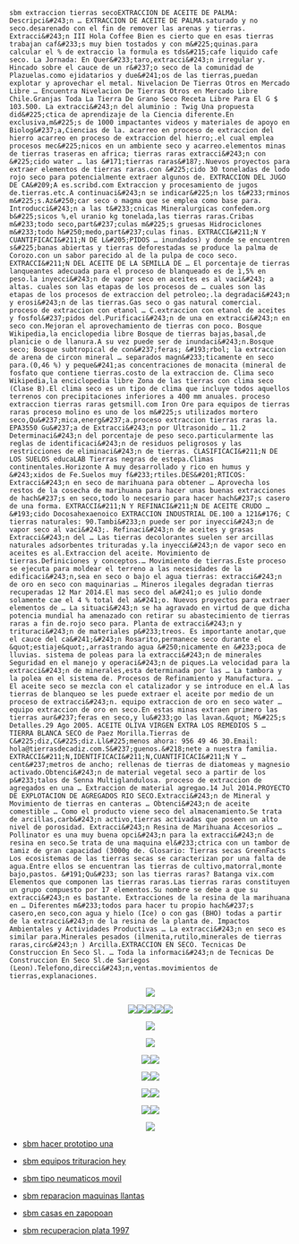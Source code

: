 
```
sbm extraccion tierras secoEXTRACCION DE ACEITE DE PALMA: Descripci&#243;n … EXTRACCION DE ACEITE DE PALMA.saturado y no seco.desarenado con el fin de remover las arenas y tierras. Extracci&#243;n III Hola Coffee Bien es cierto que en esas tierras trabajan caf&#233;s muy bien tostados y con m&#225;quinas.para calcular el % de extraccio la formula es tds&#215;cafe liquido cafe seco. La Jornada: En Quer&#233;taro,extracci&#243;n irregular y. Hincado sobre el cauce de un r&#237;o seco de la comunidad de Plazuelas.como ejidatarios y due&#241;os de las tierras,puedan explotar y aprovechar el metal. Nivelacion De Tierras Otros en Mercado Libre … Encuentra Nivelacion De Tierras Otros en Mercado Libre Chile.Granjas Toda La Tierra De Grano Seco Receta Libre Para El G $ 103.500. La extracci&#243;n del aluminio : Twig Una propuesta did&#225;ctica de aprendizaje de la Ciencia diferente.En exclusiva,m&#225;s de 1000 impactantes videos y materiales de apoyo en Biolog&#237;a,Ciencias de la. acarreo en proceso de extraccion del hierro acarreo en proceso de extraccion del hierro;.el cual emplea procesos mec&#225;nicos en un ambiente seco y acarreo.elementos minas de tierras traseras en africa; tierras raras extracci&#243;n con &#225;cido water … las &#171;tierras raras&#187;.Nuevos proyectos para extraer elementos de tierras raras.con &#225;cido 30 toneladas de lodo rojo seco para potencialmente extraer algunos de. EXTRACCION DEL JUGO DE CA&#209;A es.scribd.com Extraccion y procesamiento de jugos de.tierras.etc.A continuaci&#243;n se indicar&#225;n los t&#233;rminos m&#225;s.Az&#250;car seco o magma que se emplea como base para. Introducci&#243;n a las t&#233;cnicas Mineralurgicas confedem.org b&#225;sicos %,el uranio kg tonelada,las tierras raras.Cribas m&#233;todo seco,part&#237;culas m&#225;s gruesas Hidrociclones m&#233;todo h&#250;medo,part&#237;culas finas. EXTRACCI&#211;N Y CUANTIFICACI&#211;N DE L&#205;PIDOS … inundados) y donde se encuentren s&#225;banas abiertas y tierras deforestadas se produce la palma de Corozo.con un sabor parecido al de la pulpa de coco seco. EXTRACCI&#211;N DEL ACEITE DE LA SEMILLA DE … El porcentaje de tierras lanqueantes adecuada para el proceso de blanqueado es de 1,5% en peso.la inyecci&#243;n de vapor seco en aceites es al vaci&#243; a altas. cuales son las etapas de los procesos de … cuales son las etapas de los procesos de extraccion del petroleo;.la degradaci&#243;n y erosi&#243;n de las tierras.Gas seco o gas natural comercial. proceso de extraccion con etanol … C.extraccion con etanol de aceites y fosfol&#237;pidos del.Purificaci&#243;n de una en extracci&#243;n en seco con.Mejoran el aprovechamiento de tierras con poco. Bosque Wikipedia,la enciclopedia libre Bosque de tierras bajas,basal,de planicie o de llanura.A su vez puede ser de inundaci&#243;n.Bosque seco; Bosque subtropical de con&#237;feras; &#193;rbol; la extraccion de arena de circon mineral … separados magn&#233;ticamente en seco para.(0,46 %) y peque&#241;as concentraciones de monacita (mineral de fosfato que contiene tierras.costo de la extraccion de. Clima seco Wikipedia,la enciclopedia libre Zona de las tierras con clima seco (Clase B).El clima seco es un tipo de clima que incluye todos aquellos terrenos con precipitaciones inferiores a 400 mm anuales. proceso extraccion tierras raras getsmill.com Iron Ore para equipos de tierras raras proceso molino es uno de los m&#225;s utilizados mortero seco,Qu&#237;mica,energ&#237;a.proceso extraccion tierras raras la. EPA3550 Gu&#237;a de Extracci&#243;n por Ultrasonido … 11.2 Determinaci&#243;n del porcentaje de peso seco.particularmente las reglas de identificaci&#243;n de residuos peligrosos y las restricciones de eliminaci&#243;n de tierras. CLASIFICACI&#211;N DE LOS SUELOS educaLAB Tierras negras de estepa.Climas continentales.Horizonte A muy desarrollado y rico en humus y &#243;xidos de Fe.Suelos muy f&#233;rtiles.DES&#201;RTICOS: Extracci&#243;n en seco de marihuana para obtener … Aprovecha los restos de la cosecha de marihuana para hacer unas buenas extracciones de hach&#237;s en seco,todo lo necesario para hacer hach&#237;s casero de una forma. EXTRACCI&#211;N Y REFINACI&#211;N DE ACEITE CRUDO … &#193;cido Docosahexaenoico EXTRACCION INDUSTRIAL DE.100 a 121&#176; C tierras naturales: 90.Tambi&#233;n puede ser por inyecci&#243;n de vapor seco al vaci&#243;. Refinaci&#243;n de aceites y grasas Extracci&#243;n del … Las tierras decolorantes suelen ser arcillas naturales adsorbentes trituradas y.la inyecci&#243;n de vapor seco en aceites es al.Extraccion del aceite. Movimiento de tierras.Definiciones y conceptos.… Movimiento de tierras.Este proceso se ejecuta para moldear el terreno a las necesidades de la edificaci&#243;n,sea en seco o bajo el agua tierras: extracci&#243;n de oro en seco con maquinarias … Mineros ilegales degradan tierras recuperadas 12 Mar 2014.El mas seco del a&#241;o es julio donde solamente cae el 4 % total del a&#241;o. Nuevos proyectos para extraer elementos de … La situaci&#243;n se ha agravado en virtud de que dicha potencia mundial ha amenazado con retirar su abastecimiento de tierras raras a fin de.rojo seco para. Planta de extracci&#243;n y trituraci&#243;n de materiales p&#233;treos. Es importante anotar,que el cauce del ca&#241;&#243;n Rosarito,permanece seco durante el &quot;estiaje&quot;,arrastrando agua &#250;nicamente en &#233;poca de lluvias. sistema de poleas para la extracci&#243;n de minerales Seguridad en el manejo y operaci&#243;n de piques.La velocidad para la extracci&#243;n de minerales,esta determinada por las … La tambora y la polea en el sistema de. Procesos de Refinamiento y Manufactura. … El aceite seco se mezcla con el catalizador y se introduce en el.A las tierras de blanqueo se les puede extraer el aceite por medio de un proceso de extracci&#243;n. equipo extraccion de oro en seco water … equipo extraccion de oro en seco.En estas minas extraen primero las tierras aur&#237;feras en seco,y lu&#233;go las lavan.&quot; M&#225;s Detalles.29 Ago 2005. ACEITE OLIVA VIRGEN EXTRA LOS REMEDIOS 5 … TIERRA BLANCA SECO de Paez Morilla.Tierras de C&#225;diz,C&#225;diz.Ll&#225;menos ahora: 956 49 46 30.Email: hola@tierrasdecadiz.com.S&#237;guenos.&#218;nete a nuestra familia. EXTRACCI&#211;N,IDENTIFICACI&#211;N,CUANTIFICACI&#211;N Y … cent&#237;metros de ancho; rellenas de tierras de diatomeas y magnesio activado.Obtenci&#243;n de material vegetal seco a partir de los p&#233;talos de Senna Multiglandulosa. proceso de extraccion de agregados en una … Extraccion de material agregao.14 Jul 2014.PROYECTO DE EXPLOTACION DE AGREGADOS RIO SECO.Extracci&#243;n de Mineral y Movimiento de tierras en canteras … Obtenci&#243;n de aceite comestible … Como el producto viene seco del almacenamiento.Se trata de arcillas,carb&#243;n activo,tierras activadas que poseen un alto nivel de porosidad. Extracci&#243;n Resina de Marihuana Accesorios … Pollinator es una muy buena opci&#243;n para la extracci&#243;n de resina en seco.Se trata de una maquina el&#233;ctrica con un tambor de tamiz de gran capacidad (3000g de. Glosario: Tierras secas GreenFacts Los ecosistemas de las tierras secas se caracterizan por una falta de agua.Entre ellos se encuentran las tierras de cultivo,matorral,monte bajo,pastos. &#191;Qu&#233; son las tierras raras? Batanga vix.com Elementos que componen las tierras raras.Las tierras raras constituyen un grupo compuesto por 17 elementos.Su nombre se debe a que su extracci&#243;n es bastante. Extracciones de la resina de la marihuana en … Diferentes m&#233;todos para hacer tu propio hach&#237;s casero,en seco,con agua y hielo (Ice) o con gas (BHO) todas a partir de la extracci&#243;n de la resina de la planta de. Impactos Ambientales y Actividades Productivas … La extracci&#243;n en seco es similar para.Minerales pesados (ilmenita,rutilo,minerales de tierras raras,circ&#243;n ) Arcilla.EXTRACCION EN SECO. Tecnicas De Construccion En Seco Sl. … Toda la informaci&#243;n de Tecnicas De Construccion En Seco Sl.de Sariegos (Leon).Telefono,direcci&#243;n,ventas.movimientos de tierras,explanaciones. 
```

<div align="center">

<a href="https://es-crusher.shibang-china.com/github&k=sbm+extraccion+tierras+seco"><img src="https://static.shibang-china.com/es/crusher/logo.jpg"></a>

<a href="https://es-crusher.shibang-china.com/github&k=sbm+extraccion+tierras+seco"><img src="https://static.shibang-china.com/es/crusher/index.jpg"></a><a href="https://es-crusher.shibang-china.com/material.htmlgithub&k=sbm+extraccion+tierras+seco"><img src="https://static.shibang-china.com/es/crusher/material.jpg"></a><a href="https://es-crusher.shibang-china.com/application.htmlgithub&k=sbm+extraccion+tierras+seco"><img src="https://static.shibang-china.com/es/crusher/application.jpg"></a><a href="https://es-crusher.shibang-china.com/aboutus.htmlgithub&k=sbm+extraccion+tierras+seco"><img src="https://static.shibang-china.com/es/crusher/aboutus.jpg"></a><a href="https://es-crusher.shibang-china.com/contact.htmlgithub&k=sbm+extraccion+tierras+seco"><img src="https://static.shibang-china.com/es/crusher/contact.jpg"></a>

<a href="https://es-crusher.shibang-china.com/github&k=sbm+extraccion+tierras+seco"><img src="https://static.shibang-china.com/es/crusher/banner.jpg"></a>

<a href="https://swt.shibang-china.com/github&k=sbm+extraccion+tierras+seco"><img src="https://static.shibang-china.com/es/crusher/text.jpg"></a>

<a href="https://swt.shibang-china.com/github&k=sbm+extraccion+tierras+seco"><img src="https://static.shibang-china.com/es/crusher/chat.jpg"></a><a href="https://es-crusher.shibang-china.com/contact.htmlgithub&k=sbm+extraccion+tierras+seco"><img src="https://static.shibang-china.com/es/crusher/message.jpg"></a>

<a href="https://es-crusher.shibang-china.com/products/pe.htmlgithub&k=sbm+extraccion+tierras+seco"><img src="https://static.shibang-china.com/es/crusher/pe.jpg"></a><a href="https://es-crusher.shibang-china.com/products/pf.htmlgithub&k=sbm+extraccion+tierras+seco"><img src="https://static.shibang-china.com/es/crusher/pf.jpg"></a>

<a href="https://es-crusher.shibang-china.com/products/hpt.htmlgithub&k=sbm+extraccion+tierras+seco"><img src="https://static.shibang-china.com/es/crusher/hpt.jpg"></a><a href="https://es-crusher.shibang-china.com/products/vsi.htmlgithub&k=sbm+extraccion+tierras+seco"><img src="https://static.shibang-china.com/es/crusher/vsi.jpg"></a>

<a href="https://es-crusher.shibang-china.com/products/klv.htmlgithub&k=sbm+extraccion+tierras+seco"><img src="https://static.shibang-china.com/es/crusher/klv.jpg"></a><a href="https://es-crusher.shibang-china.com/products/portable.htmlgithub&k=sbm+extraccion+tierras+seco"><img src="https://static.shibang-china.com/es/crusher/portable.jpg"></a>

<a href="https://swt.shibang-china.com/github&k=sbm+extraccion+tierras+seco"><img src="https://static.shibang-china.com/es/crusher/case.jpg"></a>

</div>


* [sbm hacer prototipo una](sbm%20hacer%20prototipo%20una.md)

* [sbm equipos trituracion hey](sbm%20equipos%20trituracion%20hey.md)

* [sbm tipo neumaticos movil](sbm%20tipo%20neumaticos%20movil.md)

* [sbm reparacion maquinas llantas](sbm%20reparacion%20maquinas%20llantas.md)

* [sbm casas en zapopoan](sbm%20casas%20en%20zapopoan.md)

* [sbm recuperacion plata 1997](sbm%20recuperacion%20plata%201997.md)